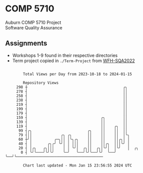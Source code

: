 # COMP 5710
Auburn COMP 5710 Project  
Software Quality Assurance

## Assignments
- Workshops 1-9 found in their respective directories
- Term project copied in `./Term-Project` from [WFH-SQA2022](https://github.com/wumphlett/WFH-SQA2022-AUBURN)

```

        Total Views per Day from 2023-10-18 to 2024-01-15

        Repository Views
     298 ┼                                           ╭╮
     278 ┤                                           ││
     258 ┤                                           ││
     238 ┤                                           ││
     219 ┤                                           ││
     199 ┤                                           ││
     179 ┤                                           ││
     159 ┤                                 ╭╮        ││
     139 ┤                                 ││        ││
     119 ┤                                 ││    ╭╮  ││
      99 ┤╭╮                         ╭╮    ││    ││  ││
      79 ┤││             ╭╮ ╭╮       ││    ││    ││  │╰╮
      60 ┼╯│          ╭─╮││ │╰╮╭╮    ││    ││    ││╭╮│ │
      40 ┤ │       ╭╮╭╯ ╰╯│ │ │││    ││    ││╭╮  │││╰╯ │
      20 ┤ │╭╮   ╭╮│││    │ │ ╰╯│  ╭╮││  ╭╮│╰╯│  │╰╯   │  ╭╮
       0 ┤ ╰╯╰───╯╰╯╰╯    ╰─╯   ╰──╯╰╯╰──╯╰╯  ╰──╯     ╰──╯╰───────────────────────────────────────

        Chart last updated - Mon Jan 15 23:56:55 2024 UTC
        
```
